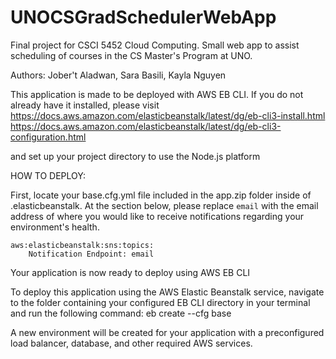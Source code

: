 # UNOCSGradSchedulerWebApp
Final project for CSCI 5452 Cloud Computing. Small web app to assist scheduling of courses in the CS Master's Program at UNO.

Authors: Jober't Aladwan, Sara Basili, Kayla Nguyen

This application is made to be deployed with AWS EB CLI. If you do not already have it installed, please visit
https://docs.aws.amazon.com/elasticbeanstalk/latest/dg/eb-cli3-install.html
https://docs.aws.amazon.com/elasticbeanstalk/latest/dg/eb-cli3-configuration.html

and set up your project directory to use the Node.js platform

HOW TO DEPLOY:

First, locate your base.cfg.yml file included in the app.zip folder inside of .elasticbeanstalk.
At the section below, please replace ```email``` with the email address of where you would like to receive notifications regarding your environment's health.
```
aws:elasticbeanstalk:sns:topics:
    Notification Endpoint: email
```
Your application is now ready to deploy using AWS EB CLI

To deploy this application using the AWS Elastic Beanstalk service, navigate to the folder containing your configured EB CLI directory in your
terminal and run the following command:
eb create --cfg base

A new environment will be created for your application with a preconfigured load balancer, database, and other required AWS services.
